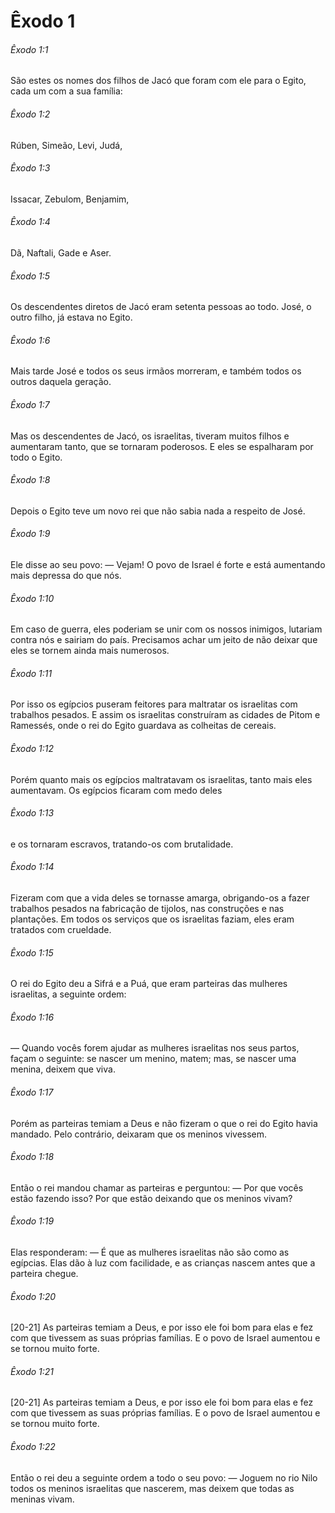 # Êxodo 1

###### Êxodo 1:1

São estes os nomes dos filhos de Jacó que foram com ele para o Egito, cada um com a sua família:

###### Êxodo 1:2

Rúben, Simeão, Levi, Judá,

###### Êxodo 1:3

Issacar, Zebulom, Benjamim,

###### Êxodo 1:4

Dã, Naftali, Gade e Aser.

###### Êxodo 1:5

Os descendentes diretos de Jacó eram setenta pessoas ao todo. José, o outro filho, já estava no Egito.

###### Êxodo 1:6

Mais tarde José e todos os seus irmãos morreram, e também todos os outros daquela geração.

###### Êxodo 1:7

Mas os descendentes de Jacó, os israelitas, tiveram muitos filhos e aumentaram tanto, que se tornaram poderosos. E eles se espalharam por todo o Egito.

###### Êxodo 1:8

Depois o Egito teve um novo rei que não sabia nada a respeito de José.

###### Êxodo 1:9

Ele disse ao seu povo: — Vejam! O povo de Israel é forte e está aumentando mais depressa do que nós.

###### Êxodo 1:10

Em caso de guerra, eles poderiam se unir com os nossos inimigos, lutariam contra nós e sairiam do país. Precisamos achar um jeito de não deixar que eles se tornem ainda mais numerosos.

###### Êxodo 1:11

Por isso os egípcios puseram feitores para maltratar os israelitas com trabalhos pesados. E assim os israelitas construíram as cidades de Pitom e Ramessés, onde o rei do Egito guardava as colheitas de cereais.

###### Êxodo 1:12

Porém quanto mais os egípcios maltratavam os israelitas, tanto mais eles aumentavam. Os egípcios ficaram com medo deles

###### Êxodo 1:13

e os tornaram escravos, tratando-os com brutalidade.

###### Êxodo 1:14

Fizeram com que a vida deles se tornasse amarga, obrigando-os a fazer trabalhos pesados na fabricação de tijolos, nas construções e nas plantações. Em todos os serviços que os israelitas faziam, eles eram tratados com crueldade.

###### Êxodo 1:15

O rei do Egito deu a Sifrá e a Puá, que eram parteiras das mulheres israelitas, a seguinte ordem:

###### Êxodo 1:16

— Quando vocês forem ajudar as mulheres israelitas nos seus partos, façam o seguinte: se nascer um menino, matem; mas, se nascer uma menina, deixem que viva.

###### Êxodo 1:17

Porém as parteiras temiam a Deus e não fizeram o que o rei do Egito havia mandado. Pelo contrário, deixaram que os meninos vivessem.

###### Êxodo 1:18

Então o rei mandou chamar as parteiras e perguntou: — Por que vocês estão fazendo isso? Por que estão deixando que os meninos vivam?

###### Êxodo 1:19

Elas responderam: — É que as mulheres israelitas não são como as egípcias. Elas dão à luz com facilidade, e as crianças nascem antes que a parteira chegue.

###### Êxodo 1:20

[20-21] As parteiras temiam a Deus, e por isso ele foi bom para elas e fez com que tivessem as suas próprias famílias. E o povo de Israel aumentou e se tornou muito forte.

###### Êxodo 1:21

[20-21] As parteiras temiam a Deus, e por isso ele foi bom para elas e fez com que tivessem as suas próprias famílias. E o povo de Israel aumentou e se tornou muito forte.

###### Êxodo 1:22

Então o rei deu a seguinte ordem a todo o seu povo: — Joguem no rio Nilo todos os meninos israelitas que nascerem, mas deixem que todas as meninas vivam.

